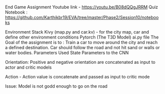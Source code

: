 
End Game Assignment
Youtube link - https://youtu.be/B08dQQgJRRM
Quiz Notebook : https://github.com/Karthikbr19/EVA/tree/master/Phase2/Session10/notebooks



Environment Stack
Kivy (map.py and car.kv) - for the city map, car and define other environment conditions
Pytorch (The T3D Model) ai.py file
The Goal of the assignment is to :
Train a car to move around the city and reach a defined destination.
Car should follow the road and not hit sand or walls or water bodies.
Parameters Used
State Parameters to the CNN

Orientation: Positive and negative orientation are concatenated as input to actor and critic models

Action - Action value is concatenate and passed as input to critic mode


Issue:
Model is not godd enough to go on the road
